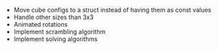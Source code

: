 - Move cube configs to a struct instead of having them as const values
- Handle other sizes than 3x3
- Animated rotations
- Implement scrambling algorithm
- Implement solving algorithms
